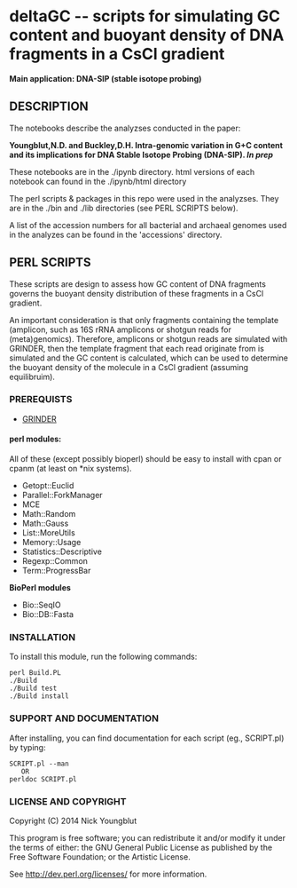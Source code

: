 # deltaGC -- scripts for simulating GC content and buoyant density of DNA fragments in a CsCl gradient

__Main application: DNA-SIP (stable isotope probing)__


## DESCRIPTION

The notebooks describe the analyzses conducted in the paper:

__Youngblut,N.D. and Buckley,D.H.
Intra-genomic variation in G+C content and its implications for DNA Stable Isotope Probing (DNA-SIP).
*In prep*__

These notebooks are in the ./ipynb directory. html versions of each notebook
can found in the ./ipynb/html directory

The perl scripts & packages in this repo were used in the analyzses.
They are in the ./bin and ./lib directories (see PERL SCRIPTS below).

A list of the accession numbers for all bacterial and archaeal genomes
used in the analyzes can be found in the 'accessions' directory.


## PERL SCRIPTS 

These scripts are design to assess how GC content of DNA fragments governs the buoyant density distribution
of these fragments in a CsCl gradient. 

An important consideration is that only fragments containing the template (amplicon, such as 16S rRNA amplicons
or shotgun reads for (meta)genomics). Therefore, amplicons or shotgun reads are simulated with GRINDER, then
the template fragment that each read originate from is simulated and the GC content is calculated, which
can be used to determine the buoyant density of the molecule in a CsCl gradient (assuming equilibruim).


### PREREQUISTS

* [GRINDER](http://sourceforge.net/projects/biogrinder/ "GRINDER")

#### perl modules:

All of these (except possibly bioperl) should be easy to install with cpan or cpanm
(at least on *nix systems).

* Getopt::Euclid
* Parallel::ForkManager
* MCE
* Math::Random
* Math::Gauss
* List::MoreUtils
* Memory::Usage
* Statistics::Descriptive
* Regexp::Common
* Term::ProgressBar

__BioPerl modules__

* Bio::SeqIO 
* Bio::DB::Fasta


### INSTALLATION

To install this module, run the following commands:

	perl Build.PL
	./Build
	./Build test
	./Build install

### SUPPORT AND DOCUMENTATION

After installing, you can find documentation for each script (eg., SCRIPT.pl)
by typing: 

	SCRIPT.pl --man
	   OR
	perldoc SCRIPT.pl


### LICENSE AND COPYRIGHT

Copyright (C) 2014 Nick Youngblut

This program is free software; you can redistribute it and/or modify it
under the terms of either: the GNU General Public License as published
by the Free Software Foundation; or the Artistic License.

See http://dev.perl.org/licenses/ for more information.
